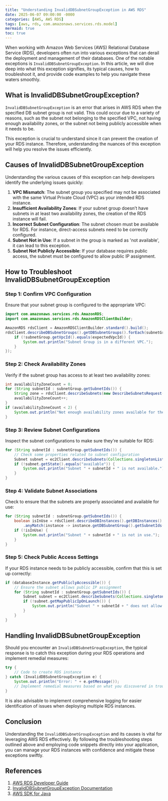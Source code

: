 ```yaml
---
title: "Understanding InvalidDBSubnetGroupException in AWS RDS"
date: 2025-06-07 09:00:00 -0000
categories: [AWS, AWS RDS]
tags: [aws, rds, com.amazonaws.services.rds.model]
mermaid: true
toc: true
---
```



When working with Amazon Web Services (AWS) Relational Database Service (RDS), developers often run into various exceptions that can derail the deployment and management of their databases. One of the notable exceptions is `InvalidDBSubnetGroupException`. In this article, we will dive deep into what this exception signifies, its typical causes, how to troubleshoot it, and provide code examples to help you navigate these waters smoothly.

## What is InvalidDBSubnetGroupException?

`InvalidDBSubnetGroupException` is an error that arises in AWS RDS when the specified DB subnet group is not valid. This could occur due to a variety of reasons, such as the subnet not belonging to the specified VPC, not having enough availability zones, or the subnet not being publicly accessible when it needs to be.

This exception is crucial to understand since it can prevent the creation of your RDS instance. Therefore, understanding the nuances of this exception will help you resolve the issues efficiently.

## Causes of InvalidDBSubnetGroupException

Understanding the various causes of this exception can help developers identify the underlying issues quickly:
1. **VPC Mismatch**: The subnet group you specified may not be associated with the same Virtual Private Cloud (VPC) as your intended RDS instance.
2. **Insufficient Availability Zones**: If your subnet group doesn’t have subnets in at least two availability zones, the creation of the RDS instance will fail.
3. **Incorrect Subnet Configuration**: The subnet chosen must be available for RDS. For instance, direct-access subnets need to be correctly configured.
4. **Subnet Not in Use**: If a subnet in the group is marked as 'not available', it can lead to this exception.
5. **Subnet Not Publicly Accessible**: If your database requires public access, the subnet must be configured to allow public IP assignment.

## How to Troubleshoot InvalidDBSubnetGroupException

### Step 1: Confirm VPC Configuration

Ensure that your subnet group is configured to the appropriate VPC:
```java
import com.amazonaws.services.rds.AmazonRDS;
import com.amazonaws.services.rds.AmazonRDSClientBuilder;

AmazonRDS rdsClient = AmazonRDSClientBuilder.standard().build();
rdsClient.describeDBSubnetGroups().getDBSubnetGroups().forEach(subnetGroup -> {
    if (!subnetGroup.getVpcId().equals(expectedVpcId)) {
        System.out.println("Subnet Group is in a different VPC.");
    }
});
```

### Step 2: Check Availability Zones

Verify if the subnet group has access to at least two availability zones:
```java
int availabilityZoneCount = 0;
for (String subnetId : subnetGroup.getSubnetIds()) {
    String zone = rdsClient.describeSubnets(new DescribeSubnetsRequest().withSubnetIds(subnetId)).getSubnets().get(0).getAvailabilityZone();
    availabilityZoneCount++;
}
if (availabilityZoneCount < 2) {
    System.out.println("Not enough availability zones available for the subnet group.");
}
```

### Step 3: Review Subnet Configurations

Inspect the subnet configurations to make sure they're suitable for RDS:
```java
for (String subnetId : subnetGroup.getSubnetIds()) {
    // Check some properties related to subnet configuration
    Subnet subnet = ec2Client.describeSubnets(Collections.singletonList(subnetId)).getSubnets().get(0);
    if (!subnet.getState().equals("available")) {
        System.out.println("Subnet " + subnetId + " is not available.");
    }
}
```

### Step 4: Validate Subnet Associations

Check to ensure that the subnets are properly associated and available for use:
```java
for (String subnetId : subnetGroup.getSubnetIds()) {
    boolean isInUse = rdsClient.describeDBInstances().getDBInstances().stream()
        .anyMatch(instance -> instance.getDBSubnetGroup().getSubnetIds().contains(subnetId));
    if (!isInUse) {
        System.out.println("Subnet " + subnetId + " is not in use.");
    }
}
```

### Step 5: Check Public Access Settings

If your RDS instance needs to be publicly accessible, confirm that this is set up correctly:
```java
if (databaseInstance.getPubliclyAccessible()) {
    // Ensure the subnet allows public IP assignment
    for (String subnetId : subnetGroup.getSubnetIds()) {
        Subnet subnet = ec2Client.describeSubnets(Collections.singletonList(subnetId)).getSubnets().get(0);
        if (!subnet.getMapPublicIpOnLaunch()) {
            System.out.println("Subnet " + subnetId + " does not allow public IP assignment.");
        }
    }
}
```

## Handling InvalidDBSubnetGroupException

Should you encounter an `InvalidDBSubnetGroupException`, the typical response is to catch this exception during your RDS operations and implement remedial measures:
```java
try {
    // Code to create RDS instance
} catch (InvalidDBSubnetGroupException e) {
    System.out.println("Error: " + e.getMessage());
    // Implement remedial measures based on what you discovered in troubleshooting
}
```

It is also advisable to implement comprehensive logging for easier identification of issues when deploying multiple RDS instances.

## Conclusion

Understanding the `InvalidDBSubnetGroupException` and its causes is vital for leveraging AWS RDS effectively. By following the troubleshooting steps outlined above and employing code snippets directly into your application, you can manage your RDS instances with confidence and mitigate these exceptions swiftly.

## References
1. [AWS RDS Developer Guide](https://docs.aws.amazon.com/AmazonRDS/latest/UserGuide/Concepts.MultiAZ.html)
2. [InvalidDBSubnetGroupException Documentation](https://docs.aws.amazon.com/AWSJavaSDK/latest/javadoc/com/amazonaws/services/rds/model/InvalidDBSubnetGroupException.html)
3. [AWS SDK for Java](https://aws.amazon.com/sdk-for-java/)